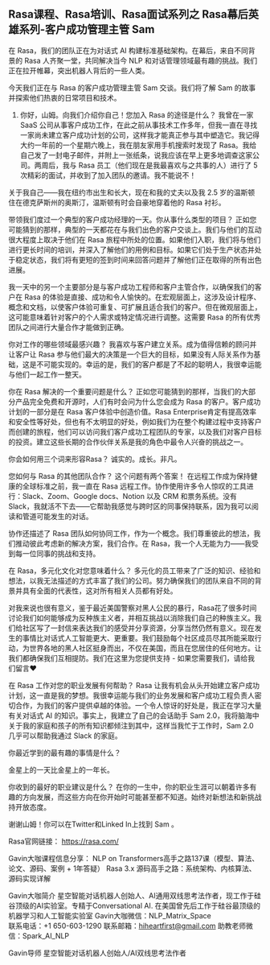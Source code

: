 ## Rasa课程、Rasa培训、Rasa面试系列之  Rasa幕后英雄系列-客户成功管理主管 Sam  

在 Rasa，我们的团队正在为对话式 AI 构建标准基础架构。在幕后，来自不同背景的 Rasa 人齐聚一堂，共同解决当今 NLP 和对话管理领域最有趣的挑战。我们正在拉开帷幕，突出机器人背后的一些人类。

今天我们正在与 Rasa 的客户成功管理主管 Sam 交谈。我们将了解 Sam 的故事并探索他们热衷的日常项目和技术。

1. 你好，山姆。向我们介绍你自己！您加入 Rasa 的途径是什么？
我曾在一家 SaaS 公司从事客户成功工作，在此之前从事技术工作多年，但我一直在寻找一家尚未建立客户成功计划的公司，这样我才能真正参与其中塑造它。我记得大约一年前的一个星期六晚上，我在朋友家用手机搜索时发现了 Rasa。我给自己发了一封电子邮件，并附上一张纸条，说我应该在早上更多地调查这家公司。两周后，我与 Rasa 员工（他们现在是我最喜欢与之共事的人）进行了 5 次精彩的面试，并收到了加入团队的邀请。我不能说不！

关于我自己——我在纽约市出生和长大，现在和我的丈夫以及我 2.5 岁的温斯顿住在德克萨斯州的奥斯汀，温斯顿有时会自豪地穿着他的 Rasa 衬衫。


带领我们度过一个典型的客户成功经理的一天。你从事什么类型的项目？
正如您可能猜到的那样，典型的一天都花在与我们出色的客户交谈上。我们与他们的互动很大程度上取决于他们在 Rasa 旅程中所处的位置。如果他们入职，我们将与他们进行更长时间的培训，并深入了解他们的用例和目标。如果它们处于生产状态并处于稳定状态，我们将有更短的签到时间来回答问题并了解他们正在取得的所有出色进展。

我一天中的另一个主要部分是与客户成功工程师和客户主管合作，以确保我们的客户在 Rasa 的体验是直接、成功和令人愉快的。在宏观层面上，这涉及设计程序、概念和文档，以使客户体验可重复、可扩展且适合我们的客户。但在微观层面上，这可能意味着针对客户的个人需求或特定情况进行调整。这需要 Rasa 的所有优秀团队之间进行大量合作才能做到正确。

你对工作的哪些领域最感兴趣？
我喜欢与客户建立关系。成为值得信赖的顾问并让客户让 Rasa 参与他们最大的决策是一个巨大的目标，如果没有人际关系作为基础，这是不可能实现的。幸运的是，我们的客户都是了不起的聪明人，我很幸运能与他们一起工作一整天。

你在 Rasa 解决的一个重要问题是什么？
正如您可能猜到的那样，当我们的大部分产品完全免费和开源时，人们有时会问为什么您会成为 Rasa 的客户。客户成功计划的一部分是在 Rasa 客户体验中创造价值。Rasa Enterprise肯定有提高效率和安全性等好处，但也有不太明显的好处，例如我们为在整个构建过程中支持客户而创建的旅程，他们可以访问我们客户成功工程团队的专家，以及我们对客户目标的投资。建立这些长期的合作伙伴关系是我的角色中最令人兴奋的挑战之一。

你会如何用三个词来形容Rasa？
诚实的。成长。非凡。

您如何与 Rasa 的其他团队合作？
这个问题有两个答案！
在远程工作成为保持健康的全球标准之前，我一直在 Rasa 远程工作。协作使用许多令人惊叹的工具进行：Slack、Zoom、Google docs、Notion 以及 CRM 和票务系统。没有 Slack，我就活不下去——它帮助我感觉与跨时区的同事保持联系，因为我可以阅读和管道可能发生的对话。

协作还描述了 Rasa 团队如何协同工作，作为一个概念。我们尊重彼此的想法，我们推动彼此考虑新的解决方案，我们合作。在 Rasa，我一个人无能为力——我受到每一位同事的挑战和支持。

在 Rasa，多元化文化对您意味着什么？
多元化的员工带来了广泛的知识、经验和想法，以我无法描述的方式丰富了我们的公司。努力确保我们的团队来自不同的背景并具有全面的代表性，这对所有相关人员都有好处。

对我来说也很有意义，鉴于最近美国警察对黑人公民的暴行，Rasa花了很多时间讨论我们如何能够成为反种族主义者，并相互挑战以消除我们自己的种族主义。我们给社区写了一封信来表达我们的感受并分享资源，分享当然仍然有意义。现在发生的事情比对话式人工智能更大、更重要。我们鼓励每个社区成员尽其所能采取行动，为世界各地的黑人社区挺身而出，不仅在美国，而且在您居住的任何地方。让我们都确保我们互相提防。我们在这里为您提供支持 - 如果您需要我们，请给我们留言❤️

在 Rasa 工作对您的职业发展有何帮助？
Rasa 让我有机会从头开始建立客户成功计划，这一直是我的梦想。我很幸运能与我们的业务发展和客户成功工程负责人密切合作，为我们的客户提供卓越的体验。一个令人惊讶的好处是，我正在学习大量有关对话式 AI 的知识。事实上，我建立了自己的会话助手 Sam 2.0，我将脑海中关于我的家庭和孩子的所有知识都倾注到其中，这样当我忙于工作时，Sam 2.0 几乎可以帮助我通过 Slack 的家庭。

你最近学到的最有趣的事情是什么？

金星上的一天比金星上的一年长。

你收到的最好的职业建议是什么？
在你的一生中，你的职业生涯可以朝着许多有趣的方向发展，而这些方向在你开始时可能甚至都不知道。始终对新想法和新挑战持开放态度。

谢谢山姆！你可以在Twitter和Linked In上找到 Sam 。


Rasa官网链接： https://rasa.com/ 

Gavin大咖课程信息分享：
NLP on Transformers高手之路137课（模型、算法、论文、源码、案例 + 1年答疑）
Rasa 3.x 源码高手之路：系统架构、内核算法、源码实现详解



Gavin大咖简介
星空智能对话机器人创始人、AI通用双线思考法作者，现工作于硅谷顶级的AI实验室。专精于Conversational AI. 在美国曾先后工作于硅谷最顶级的机器学习和人工智能实验室 
Gavin大咖微信：NLP_Matrix_Space  
联系电话：+1 650-603-1290
联系邮箱：hiheartfirst@gmail.com
助教老师微信：Spark_AI_NLP  




Gavin导师
星空智能对话机器人创始人/AI双线思考法作者
